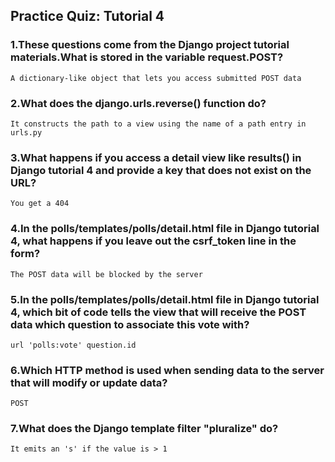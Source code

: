 ## Practice Quiz: Tutorial 4

### 1.These questions come from the Django project tutorial materials.What is stored in the variable request.POST?

    A dictionary-like object that lets you access submitted POST data

### 2.What does the django.urls.reverse() function do?

    It constructs the path to a view using the name of a path entry in urls.py

### 3.What happens if you access a detail view like results() in Django tutorial 4 and provide a key that does not exist on the URL?

    You get a 404

### 4.In the polls/templates/polls/detail.html file in Django tutorial 4, what happens if you leave out the csrf_token line in the form?

    The POST data will be blocked by the server

### 5.In the polls/templates/polls/detail.html file in Django tutorial 4, which bit of code tells the view that will receive the POST data which question to associate this vote with?

    url 'polls:vote' question.id

### 6.Which HTTP method is used when sending data to the server that will modify or update data?

    POST

### 7.What does the Django template filter "pluralize" do?

    It emits an 's' if the value is > 1
